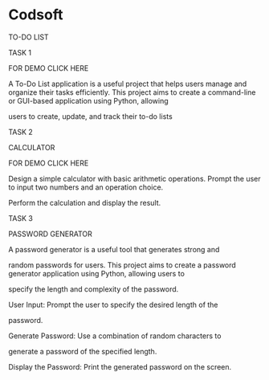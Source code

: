 # Codsoft
TO-DO LIST

TASK 1

FOR DEMO CLICK HERE

A To-Do List application is a useful project that helps users manage
and organize their tasks efficiently. This project aims to create a
command-line or GUI-based application using Python, allowing

users to create, update, and track their to-do lists

TASK 2

CALCULATOR

FOR DEMO CLICK HERE

Design a simple calculator with basic arithmetic operations.
Prompt the user to input two numbers and an operation choice.

Perform the calculation and display the result.

TASK 3

PASSWORD GENERATOR

A password generator is a useful tool that generates strong and

random passwords for users. This project aims to create a
password generator application using Python, allowing users to

specify the length and complexity of the password.

User Input: Prompt the user to specify the desired length of the

password.

Generate Password: Use a combination of random characters to

generate a password of the specified length.

Display the Password: Print the generated password on the screen.
